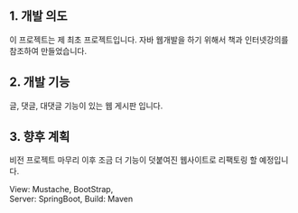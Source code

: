 ## 1. 개발 의도

이 프로젝트는 제 최초 프로젝트입니다. 자바 웹개발을 하기 위해서 책과 인터넷강의를 참조하여 만들었습니다. 

## 2. 개발 기능

글, 댓글, 대댓글 기능이 있는 웹 게시판 입니다.

## 3. 향후 계획

비전 프로젝트 마무리 이후 조금 더 기능이 덧붙여진 웹사이트로 리팩토링 할 예정입니다.

View: Mustache, BootStrap,  
Server: SpringBoot, 
Build: Maven  


